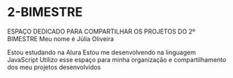 # 2-BIMESTRE
ESPAÇO DEDICADO PARA COMPARTILHAR OS PROJETOS DO 2º BIMESTRE
Meu nome é Júlia Oliveira

Estou estudando na Alura
Estou me desenvolvendo na linguagem JavaScript
Utilizo esse espaço para minha organização e compartilhamento dos meu projetos desenvolvidos
